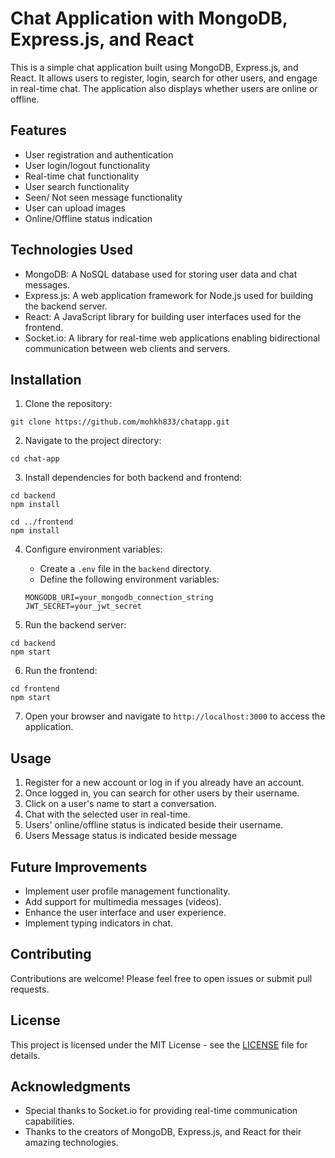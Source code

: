 # Chat Application with MongoDB, Express.js, and React

This is a simple chat application built using MongoDB, Express.js, and React. It allows users to register, login, search for other users, and engage in real-time chat. The application also displays whether users are online or offline.

## Features

- User registration and authentication
- User login/logout functionality
- Real-time chat functionality
- User search functionality
- Seen/ Not seen message functionality
- User can upload images 
- Online/Offline status indication

## Technologies Used

- MongoDB: A NoSQL database used for storing user data and chat messages.
- Express.js: A web application framework for Node.js used for building the backend server.
- React: A JavaScript library for building user interfaces used for the frontend.
- Socket.io: A library for real-time web applications enabling bidirectional communication between web clients and servers.

## Installation

1. Clone the repository:

```
git clone https://github.com/mohkh833/chatapp.git
```

2. Navigate to the project directory:

```
cd chat-app
```

3. Install dependencies for both backend and frontend:

```
cd backend
npm install

cd ../frontend
npm install
```

4. Configure environment variables:

   - Create a `.env` file in the `backend` directory.
   - Define the following environment variables:

   ```
   MONGODB_URI=your_mongodb_connection_string
   JWT_SECRET=your_jwt_secret
   ```

5. Run the backend server:

```
cd backend
npm start
```

6. Run the frontend:

```
cd frontend
npm start
```

7. Open your browser and navigate to `http://localhost:3000` to access the application.

## Usage

1. Register for a new account or log in if you already have an account.
2. Once logged in, you can search for other users by their username.
3. Click on a user's name to start a conversation.
4. Chat with the selected user in real-time.
5. Users' online/offline status is indicated beside their username.
6. Users Message status is indicated beside message

## Future Improvements

- Implement user profile management functionality.
- Add support for multimedia messages (videos).
- Enhance the user interface and user experience.
- Implement typing indicators in chat.

## Contributing

Contributions are welcome! Please feel free to open issues or submit pull requests.

## License

This project is licensed under the MIT License - see the [LICENSE](LICENSE) file for details.

## Acknowledgments

- Special thanks to Socket.io for providing real-time communication capabilities.
- Thanks to the creators of MongoDB, Express.js, and React for their amazing technologies.
